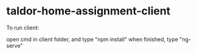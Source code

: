 
# taldor-home-assignment-client

To run client:
    
open cmd in client folder, and type "npm install"
when finished, type "ng-serve"
